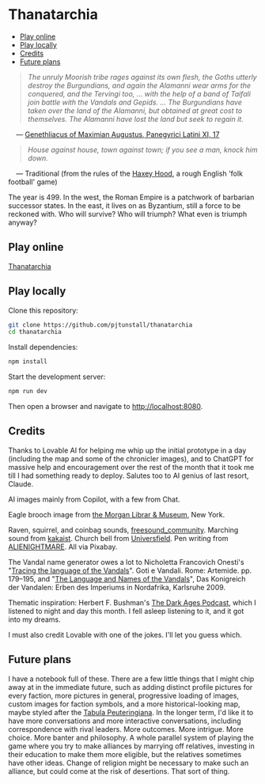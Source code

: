 # Thanatarchia

- [Play online](#play-online)
- [Play locally](#play-locally)
- [Credits](#credits)
- [Future plans](#future-plans)

> _The unruly Moorish tribe rages against its own flesh, the Goths utterly destroy the Burgundians, and again the Alamanni wear arms for the conquered, and the Tervingi too, ... with the help of a band of Taifali join battle with the Vandals and Gepids. ... The Burgundians have taken over the land of the Alamanni, but obtained at great cost to themselves. The Alamanni have lost the land but seek to regain it._

&nbsp;&nbsp;&nbsp;&nbsp;— [Genethliacus of Maximian Augustus, Panegyrici Latini XI, 17](https://www.jassa.org/?p=7497)

> _House against house, town against town; if you see a man, knock him down._

&nbsp;&nbsp;&nbsp;&nbsp;— Traditional (from the rules of the [Haxey Hood](https://en.wikipedia.org/wiki/Haxey_Hood), a rough English 'folk football' game)

The year is 499. In the west, the Roman Empire is a patchwork of barbarian successor states. In the east, it lives on as Byzantium, still a force to be reckoned with. Who will survive? Who will triumph? What even is triumph anyway?

## Play online

[Thanatarchia](https://thanatarchia.netlify.app/)

## Play locally

Clone this repository:

```sh
git clone https://github.com/pjtunstall/thanatarchia
cd thanatarchia

```

Install dependencies:

```sh
npm install
```

Start the development server:

```sh
npm run dev
```

Then open a browser and navigate to [http://localhost:8080](http://localhost:8080).

## Credits

Thanks to Lovable AI for helping me whip up the initial prototype in a day (including the map and some of the chronicler images), and to ChatGPT for massive help and encouragement over the rest of the month that it took me till I had something ready to deploy. Salutes too to AI genius of last resort, Claude.

AI images mainly from Copilot, with a few from Chat.

Eagle brooch image from [the Morgan Librar & Museum](https://www.themorgan.org/objects/item/290015), New York.

Raven, squirrel, and coinbag sounds, [freesound_community](https://pixabay.com/users/freesound_community-46691455/). Marching sound from [kakaist](https://pixabay.com/users/kakaist-48093450). Church bell from [Universfield](https://pixabay.com/users/universfield-28281460). Pen writing from [ALIENIGHTMARE](https://pixabay.com/users/alienightmare-42489797). All via Pixabay.

The Vandal name generator owes a lot to Nicholetta Francovich Onesti's "[Tracing the language of the Vandals](https://www.academia.edu/691311/Tracing_the_Language_of_the_Vandals)". Goti e Vandali. Rome: Artemide. pp. 179–195, and "[The Language and Names of the Vandals](https://www.academia.edu/1516556/THE_LANGUAGE_AND_NAMES_OF_THE_VANDALS)", Das Konigreich der Vandalen: Erben des Imperiums in Nordafrika, Karlsruhe 2009.

Thematic inspiration: Herbert F. Bushman's [The Dark Ages Podcast](https://darkagespod.com/), which I listened to night and day this month. I fell asleep listening to it, and it got into my dreams.

I must also credit Lovable with one of the jokes. I'll let you guess which.

## Future plans

I have a notebook full of these. There are a few little things that I might chip away at in the immediate future, such as adding distinct profile pictures for every faction, more pictures in general, progressive loading of images, custom images for faction symbols, and a more historical-looking map, maybe styled after the [Tabula Peuteringiana](https://en.wikipedia.org/wiki/Tabula_Peutingeriana). In the longer term, I'd like it to have more conversations and more interactive conversations, including correspondence with rival leaders. More outcomes. More intrigue. More choice. More banter and philosophy. A whole parallel system of playing the game where you try to make alliances by marrying off relatives, investing in their education to make them more eligible, but the relatives sometimes have other ideas. Change of religion might be necessary to make such an alliance, but could come at the risk of desertions. That sort of thing.
